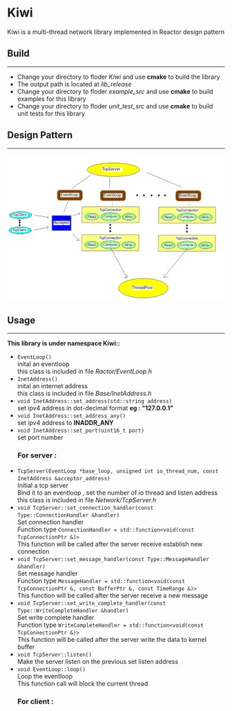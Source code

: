 # Kiwi
Kiwi is a multi-thread network library implemented in Reactor design pattern
## Build
---
* Change your directory to floder *Kiwi* and use **cmake** to build the library  
* The output path is located at *lib_release*  
* Change your directory to floder *example_src* and use **cmake** to build examples for this library  
* Change your directory to floder *unit_test_src* and use **cmake** to build unit tests for this library  
## Design Pattern
---
![Design Pattern](./model.png "Design Pattern")
## Usage
---
**This library is under namespace Kiwi::**  
* `EventLoop()`  
  inital an eventloop  
  this class is included in file *Ractor/EventLoop.h*
* `InetAddress()`  
  inital an internet address  
  this class is included in file *Base/InetAddress.h*
* `void InetAddress::set_address(std::string address)`  
  set ipv4 address in dot-decimal format **eg : "127.0.0.1"**
* `void InetAddress::set_address_any()`  
  set ipv4 address to **INADDR_ANY**
* `void InetAddress::set_port(uint16_t port)`  
  set port number
  ### For server :
* `TcpServer(EventLoop *base_loop, unsigned int io_thread_num, const InetAddress &acceptor_address)`  
  Initial a tcp server  
  Bind it to an eventloop , set the number of io thread and listen address  
  this class is included in file *Network/TcpServer.h*
* `void TcpServer::set_connection_handler(const Type::ConnectionHandler &handler)`  
  Set connection handler  
  Function type `ConnectionHandler = std::function<void(const TcpConnectionPtr &)>`  
  This function will be called after the server receive establish new connection  
* `void TcpServer::set_message_handler(const Type::MessageHandler &handler)`  
  Set message handler  
  Function type `MessageHandler = std::function<void(const TcpConnectionPtr &, const BufferPtr &, const TimeRange &)>`  
  This function will be called after the server receive a new  message  
* `void TcpServer::set_write_complete_handler(const Type::WriteCompleteHandler &handler)`  
  Set write complete handler  
  Function type `WriteCompleteHandler = std::function<void(const TcpConnectionPtr &)>`  
  This function will be called after the server write the data to kernel buffer  
* `void TcpServer::listen()`  
  Make the server listen on the previous set listen address  
* `void EventLoop::loop()`  
  Loop the eventloop  
  This function call will block the current thread
  ### For client :

